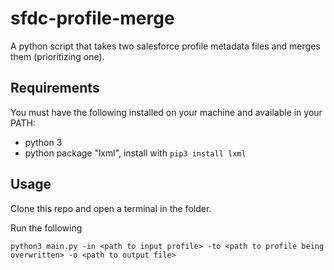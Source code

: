 # sfdc-profile-merge
A python script that takes two salesforce profile metadata files and merges them (prioritizing one).

## Requirements
You must have the following installed on your machine and available in your PATH:
- python 3 
- python package "lxml", install with ```pip3 install lxml```

## Usage
Clone this repo and open a terminal in the folder.

Run the following
```
python3 main.py -in <path to input profile> -to <path to profile being overwritten> -o <path to output file>
```
